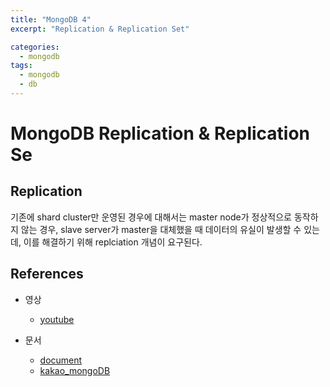 ```yaml
---
title: "MongoDB 4"
excerpt: "Replication & Replication Set"

categories:
  - mongodb
tags:
  - mongodb
  - db
---
```


# MongoDB Replication & Replication Se

## Replication

기존에 shard cluster만 운영된 경우에 대해서는 master node가 정상적으로 동작하지 않는 경우, slave server가 master을 대체했을 때 데이터의 유실이 발생할 수 있는데, 이를 해결하기 위해 replciation 개념이 요구된다.


## References

- 영상
  - [youtube](https://www.youtube.com/watch?v=81JnYGT2HVQ&list=PL9mhQYIlKEheyXIEL8RQts4zV_uMwdWFj&index=4&ab_channel=SKplanetTacademy)

- 문서
  - [document](https://www.mongodb.com/docs/)
  - [kakao_mongoDB](https://inpa.tistory.com/entry/MONGO-%F0%9F%93%9A-%EB%AA%BD%EA%B3%A0%EB%94%94%EB%B9%84-%ED%8A%B9%EC%A7%95-%EB%B9%84%EA%B5%90-%EA%B5%AC%EC%A1%B0-NoSQL)








